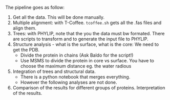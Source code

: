 The pipeline goes as follow:

1. Get all the data. This will be done manually.
2. Multiple alignment: with T-Coffee. `tcoffee.sh` gets all the .fas files and align them.
3. Trees: with PHYLIP, note that the you the data must bw formated. There are scripts to transform and to generate the input file to PHYLIP.
4. Structure analysis - what is the surface, what is the core: We need to get the PDB.
    - Divide the protein in chains (Ask Baldo for the script!)
    - Use MSMS to divide the protein in core vs surface. You have to choose the maximum distance eg. the water radious
5. Integration of trees and structural data.
    - There is a python notebook that merges everything.
    - However the following analyses are not done.
6. Comparison of the results for different groups of proteins. Interpretation of the results.
